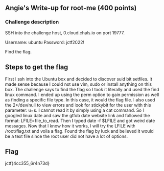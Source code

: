 <h2>Angie's Write-up for root-me (400 points)</h2>

<h3>Challenge description</h3>

<p>SSH into the challenge host, 0.cloud.chals.io on port 19777.
   
   Username: ubuntu Password: jctf2022!
   
   Find the flag.</p>


<h2>Steps to get the flag</h2>
<p>First I ssh into the Ubuntu box and decided to discover suid bit setfiles. It made sense because I could not use vim, sudo or install anything on this box. The challenge says to find the flag so I took it literally and used the find linux command. I ended up using the perm option to gain permission as well as finding a specific file type. In this case, it would the flag file. I also used the 2>/dev/null to view errors and look for stickybit for the user with this parameter: u=s. I cannot read it by simply using a cat command. So I googled linux date and saw the gtfob date website link and followed the format: LFILE=file_to_read. Then I typed date -f $LFILE and got weird date messages. Now that I know how it works, I will try the LFILE with /root/flag.txt and voila a flag. Found the flag by luck and believed it would be a text file since the root user did not have a lot of options. </p>

<!--<img width="602" alt="rootme" src="#">

<img width="602" alt="rootme" src="#">

<img width="602" alt="rootme" src="#">-->



<h2>Flag</h2>
<p>jctf{4cc355_6r4n73d}</p>
